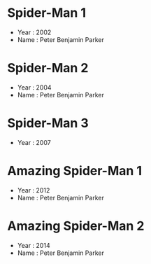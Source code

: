 # Spider-Man 1
- Year : 2002
- Name : Peter Benjamin Parker

# Spider-Man 2
- Year : 2004
- Name : Peter Benjamin Parker

# Spider-Man 3
- Year : 2007
# Amazing Spider-Man 1
- Year : 2012
- Name : Peter Benjamin Parker

# Amazing Spider-Man 2
- Year : 2014
- Name : Peter Benjamin Parker
